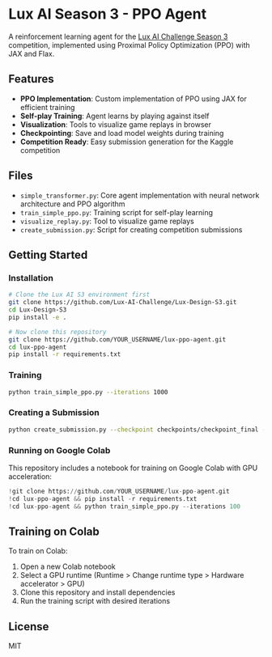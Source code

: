 # Lux AI Season 3 - PPO Agent

A reinforcement learning agent for the [Lux AI Challenge Season 3](https://www.kaggle.com/competitions/lux-ai-season-3) competition, implemented using Proximal Policy Optimization (PPO) with JAX and Flax.

## Features

- **PPO Implementation**: Custom implementation of PPO using JAX for efficient training
- **Self-play Training**: Agent learns by playing against itself
- **Visualization**: Tools to visualize game replays in browser
- **Checkpointing**: Save and load model weights during training
- **Competition Ready**: Easy submission generation for the Kaggle competition

## Files

- `simple_transformer.py`: Core agent implementation with neural network architecture and PPO algorithm
- `train_simple_ppo.py`: Training script for self-play learning
- `visualize_replay.py`: Tool to visualize game replays
- `create_submission.py`: Script for creating competition submissions

## Getting Started

### Installation

```bash
# Clone the Lux AI S3 environment first
git clone https://github.com/Lux-AI-Challenge/Lux-Design-S3.git
cd Lux-Design-S3
pip install -e .

# Now clone this repository
git clone https://github.com/YOUR_USERNAME/lux-ppo-agent.git
cd lux-ppo-agent
pip install -r requirements.txt
```

### Training

```bash
python train_simple_ppo.py --iterations 1000
```

### Creating a Submission

```bash
python create_submission.py --checkpoint checkpoints/checkpoint_final --output-dir submission
```

### Running on Google Colab

This repository includes a notebook for training on Google Colab with GPU acceleration:

```python
!git clone https://github.com/YOUR_USERNAME/lux-ppo-agent.git
!cd lux-ppo-agent && pip install -r requirements.txt
!cd lux-ppo-agent && python train_simple_ppo.py --iterations 100
```

## Training on Colab

To train on Colab:

1. Open a new Colab notebook
2. Select a GPU runtime (Runtime > Change runtime type > Hardware accelerator > GPU)
3. Clone this repository and install dependencies
4. Run the training script with desired iterations

## License

MIT